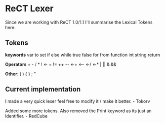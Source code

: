 # ReCT Lexer
Since we are working with ReCT 1.0/1.1 I'll summarise the Lexical Tokens here.

## Tokens

**keywords** var to set if else while true false for from function int string return

**Operators** + - / * ! <- = != ++ -- <-+ <-- <-/ <-* | || & &&

**Other**: ( ) { } ; "

## Current implementation
I made a very quick lexer feel free to modify it / make it better. - Tokorv  
  
Added some more tokens. Also removed the Print keyword as its just an Identifier. - RedCube